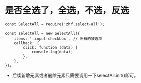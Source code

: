 # 是否全选了，全选，不选，反选
```
const SelectAll = require('zhf.select-all');

const selectAll = new SelectAll({
    items: '.input-checkbox', // 所有的被选项
    callback: {
        click: function (data) {
            console.log(data);
        },
    },
});
```
* 后续新增元素或者删除元素只需要调用一下selectAll.init()即可。
